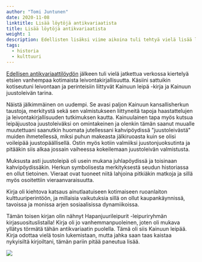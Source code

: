 ```yaml
---
author: "Tomi Juntunen"
date: 2020-11-08
linktitle: Lisää löytöjä antikvariaatista
title: Lisää löytöjä antikvariaatista
weight: 1
description: Edellisten lisäksi viime aikoina tuli tehtyä vielä lisää löytöjä antikvariaateista. Näiden kirjasten kanssa tuli palattua kotiseutuni leivonnan äärelle.
tags:
  - historia
  - kulttuuri
---
```


[Edellisen antikvariaattilöydön](/posts/löytö-antikvariaatista) jälkeen tuli vielä
jatkettua verkossa kiertelyä etsien vanhempaa kotimaista leivontakirjallisuutta. Käsiini sattuikin
kotiseutuni leivontaan ja perinteisiin liittyvät Kainuun leipä -kirja ja Kainuun juustoleivän tarina.

Näistä jälkimmäinen on uudempi. Se avasi paljon Kainuun kansallisherkun
taustoja, merkitystä sekä sen valmistukseen liittyneitä tapoja haastattelujen ja
leivontakirjallisuuden tutkimuksen kautta.
Kainuulainen tapa myös kutsua leipäjuustoa juustoleiväksi on omintakeinen ja
olenkin tämän saanut muualle muutettuani saanutkin huomata jutellessani
kahvipöydissä "juustoleivästä" muiden ihmetellessä, miksi puhun
makeasta jälkiruoasta kuin se olisi voileipää juustopäällisellä. Ostin myös kotiin valmiiksi
juustonjuoksutinta ja pitääkin siis alkaa jossain vaiheessa kokeilemaan juustoleivän valmistusta.

Muksusta asti juustoleipä oli usein mukana juhlapöydissä ja toisinaan kahvipöydissäkin.
Herkun symbolisesta merkityksestä seudun historiassa en ollut tietoinen. Vieraat ovat
tuoneet niitä lahjoina pitkiäkin matkoja ja sillä myös osoitettiin vieraanvaraisuutta.

Kirja oli kiehtova katsaus ainutlaatuiseen kotimaiseen ruoanlaiton kulttuuriperintöön,
ja millaisia vaikutuksia sillä on ollut kaupankäynnissä, tavoissa ja monissa
arjen sosiaalisissa dynamiikoissa.

Tämän toisen kirjan olin nähnyt Hapanjuurileipurit -leipuriryhmän kirjasuosituslistalla!
Kirja oli jo vanhemmanpuoleinen, joten oli mukava yllätys törmätä tähän antikvariaatin
puolella. Tämä oli siis Kainuun leipää. Kirja odottaa vielä tosin lukemistaan, mutta
jahka saan taas kaistaa nykyisiltä kirjoiltani, tämän pariin pitää paneutua lisää.

[![](/historia/kainuun-leipää-ja-juustoleipää.jpg)](/historia/kainuun-leipää-ja-juustoleipää.jpg)
